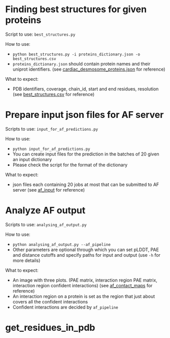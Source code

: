 # Finding best structures for given proteins
Script to use: `best_structures.py`

How to use:

- `python best_structures.py -i proteins_dictionary.json -o best_structures.csv`
- `proteins_dictionary.json` should contain protein names and their uniprot identifiers. (see [cardiac_desmosome_proteins.json](https://github.com/isblab/IMP_Toolbox/blob/main/pre_processing/inputs/cardiac_desmosome_proteins.json) for reference)


What to expect:

- PDB identifiers, coverage, chain_id, start and end residues, resolution (see [best_structures.csv](https://github.com/isblab/IMP_Toolbox/blob/main/pre_processing/output/best_structures.csv) for reference)

# Prepare input json files for AF server
Scripts to use: `input_for_af_predictions.py`

How to use:

- `python input_for_af_predictions.py`
- You can create input files for the prediction in the batches of 20 given an input dictionary
- Please check the script for the format of the dictionary

What to expect:

- json files each containing 20 jobs at most that can be submitted to AF server (see [af_input](https://github.com/isblab/IMP_Toolbox/tree/main/pre_processing/output/af_input) for reference)

# Analyze AF output
Scripts to use: `analysing_af_output.py`

How to use:

- `python analysing_af_output.py --af_pipeline`
- Other parameters are optional through which you can set pLDDT, PAE and distance cutoffs and specify paths for input and output (use `-h` for more details)

What to expect:

- An image with three plots. (PAE matrix, interaction region PAE matrix, interaction region confident interactions) (see [af_contact_maps](https://github.com/isblab/IMP_Toolbox/tree/main/pre_processing/output/af_contact_maps) for reference)
- An interaction region on a protein is set as the region that just about covers all the confident interactions
- Confident interactions are decided by `af_pipeline`

# get_residues_in_pdb
